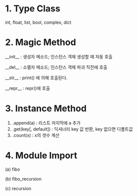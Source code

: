 # 1. Type Class

int, float,  list, bool, complex, dict



# 2. Magic Method

\_\_init\_\_ : 생성자 메소드; 인스턴스 객체 생성할 때 자동 호출

\_\_del\_\_ : 소멸자 메소드; 인스턴스 객체 파괴 직전에 호출

\_\_str\_\_  : print() 에 의해 호출된다.

\_\_repr\_\_ : repr()에 호출



# 3. Instance Method

1. .append(a)  : 리스트 마지막에 a 추가
2. .get(key[, default]) : 딕셔너리 key 값 반환, key 없으면 디폴트값
3. .count(x) : x의 갯수 계산



# 4. Module Import

(a) fibo

(b) fibo_recursion

(c) recursion

